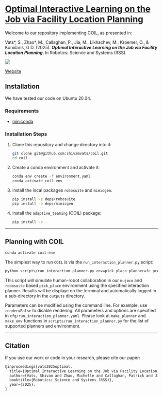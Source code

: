 # [Optimal Interactive Learning on the Job via Facility Location Planning](https://optimal-interactive-learning.github.io/)
Welcome to our repository implementing COIL, as presented in:

Vats*, S., Zhao*, M., Callaghan, P., Jia, M., Likhachev, M., Kroemer, O., & Konidaris, G.D. (2025). **_Optimal Interactive Learning on the Job via Facility Location Planning_**. In Robotics: Science and Systems (RSS).

[<img src="https://img.shields.io/badge/arxiv-%23B31B1B.svg?&style=for-the-badge&logo=arxiv&logoColor=white" />](https://arxiv.org/pdf/2505.00490)

[Website](https://optimal-interactive-learning.github.io/)

## Installation
We have tested our code on Ubuntu 20.04.

### Requirements
- [miniconda](https://docs.conda.io/projects/miniconda/en/latest/index.html)

### Installation Steps
1. Clone this repository and change directory into it:
    ```bash
    git clone git@github.com:shivamvats/coil.git 
    cd coil
    ```
2. Create a conda environment and activate it:
    ```bash
    conda env create -f environment.yaml
    conda activate coil-env
    ```
3. Install the local packages `robosuite` and `mimicgen`.
    ```bash
   pip install -e deps/robosuite
   pip install -e deps/mimicgen 
   ```
5. Install the `adaptive_teaming` (COIL) package:
    ```bash
    pip install -e .
    ```

---
## Planning with COIL
```bash
conda activate coil-env
```

The simplest way to run `COIL` is via the `run_interaction_planner.py` script:

```bash
python scripts/run_interaction_planner.py env=pick_place planner=fc_pref_planner task_seq.num_tasks=10 render=True
```
This script will simulate human-robot collaboration in our `mujoco` and `robosuite` based `pick_place` environment using the specified interaction planner. Results will be displaye on the terminal and automatically logged in a sub-directory in the `outputs` directory.

Parameters can be modified using the command line. For example, use `render=False` to disable rendering. All parameters and options are specified in `cfg/run_interaction_planner.yaml`. Please look at `make_planner` and `make_env` functions in `scripts/run_interaction_planner.py` for the list of supported planners and environment.

---
## Citation

If you use our work or code in your research, please cite our paper:
```latex
@inproceedings{vats2025optimal,
  title={Optimal Interactive Learning on the Job via Facility Location Planning},
  author={Vats, Shivam and Zhao, Michelle and Callaghan, Patrick and Jia, Mingxi and Likhachev, Maxim and Kroemer, Oliver and Konidaris, George},
  booktitle={Robotics: Science and Systems (RSS)},
  year={2025},
}
```
